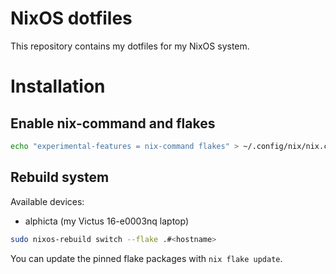 # NixOS dotfiles

This repository contains my dotfiles for my NixOS system.

# Installation

## Enable nix-command and flakes
```bash
echo "experimental-features = nix-command flakes" > ~/.config/nix/nix.conf
```

## Rebuild system
Available devices:
- alphicta (my Victus 16-e0003nq laptop)

```bash
sudo nixos-rebuild switch --flake .#<hostname>
``` 

You can update the pinned flake packages with `nix flake update`. 